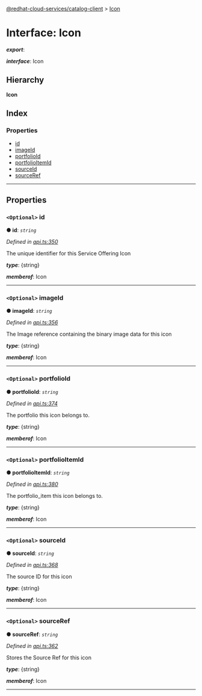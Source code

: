 [@redhat-cloud-services/catalog-client](../README.md) > [Icon](../interfaces/icon.md)

# Interface: Icon

*__export__*: 

*__interface__*: Icon

## Hierarchy

**Icon**

## Index

### Properties

* [id](icon.md#id)
* [imageId](icon.md#imageid)
* [portfolioId](icon.md#portfolioid)
* [portfolioItemId](icon.md#portfolioitemid)
* [sourceId](icon.md#sourceid)
* [sourceRef](icon.md#sourceref)

---

## Properties

<a id="id"></a>

### `<Optional>` id

**● id**: *`string`*

*Defined in [api.ts:350](https://github.com/RedHatInsights/javascript-clients/blob/master/packages/catalog/api.ts#L350)*

The unique identifier for this Service Offering Icon

*__type__*: {string}

*__memberof__*: Icon

___
<a id="imageid"></a>

### `<Optional>` imageId

**● imageId**: *`string`*

*Defined in [api.ts:356](https://github.com/RedHatInsights/javascript-clients/blob/master/packages/catalog/api.ts#L356)*

The Image reference containing the binary image data for this icon

*__type__*: {string}

*__memberof__*: Icon

___
<a id="portfolioid"></a>

### `<Optional>` portfolioId

**● portfolioId**: *`string`*

*Defined in [api.ts:374](https://github.com/RedHatInsights/javascript-clients/blob/master/packages/catalog/api.ts#L374)*

The portfolio this icon belongs to.

*__type__*: {string}

*__memberof__*: Icon

___
<a id="portfolioitemid"></a>

### `<Optional>` portfolioItemId

**● portfolioItemId**: *`string`*

*Defined in [api.ts:380](https://github.com/RedHatInsights/javascript-clients/blob/master/packages/catalog/api.ts#L380)*

The portfolio\_item this icon belongs to.

*__type__*: {string}

*__memberof__*: Icon

___
<a id="sourceid"></a>

### `<Optional>` sourceId

**● sourceId**: *`string`*

*Defined in [api.ts:368](https://github.com/RedHatInsights/javascript-clients/blob/master/packages/catalog/api.ts#L368)*

The source ID for this icon

*__type__*: {string}

*__memberof__*: Icon

___
<a id="sourceref"></a>

### `<Optional>` sourceRef

**● sourceRef**: *`string`*

*Defined in [api.ts:362](https://github.com/RedHatInsights/javascript-clients/blob/master/packages/catalog/api.ts#L362)*

Stores the Source Ref for this icon

*__type__*: {string}

*__memberof__*: Icon

___

